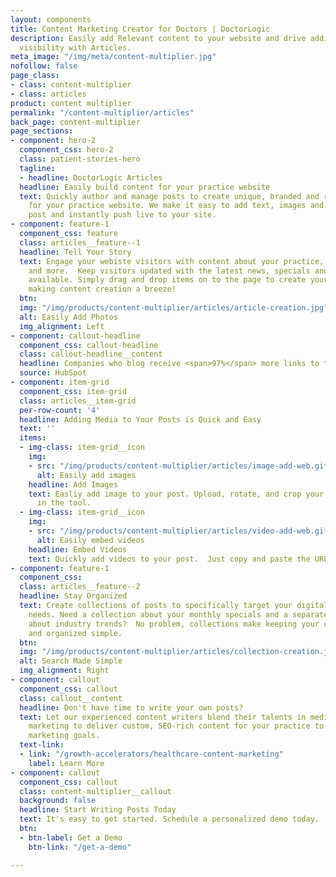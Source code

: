 ```yaml
---
layout: components
title: Content Marketing Creator for Doctors | DoctorLogic
description: Easily add Relevant content to your website and drive additional online
  visibility with Articles.
meta_image: "/img/meta/content-multiplier.jpg"
nofollow: false
page_class:
- class: content-multiplier
- class: articles
product: content multiplier
permalink: "/content-multiplier/articles"
back_page: content-multiplier
page_sections:
- component: hero-2
  component_css: hero-2
  class: patient-stories-hero
  tagline:
  - headline: DoctorLogic Articles
  headline: Easily build content for your practice website
  text: Quickly author and manage posts to create unique, branded and relevant content
    for your practice website. We make it easy to add text, images and videos to any
    post and instantly push live to your site.
- component: feature-1
  component_css: feature
  class: articles__feature--1
  headline: Tell Your Story
  text: Engage your webiste visitors with content about your practice, services, practitioners
    and more.  Keep visitors updated with the latest news, specials and offerings
    available. Simply drag and drop items on to the page to create your desired layout
    making content creation a breeze!
  btn: 
  img: "/img/products/content-multiplier/articles/article-creation.jpg"
  alt: Easily Add Photos
  img_alignment: Left
- component: callout-headline
  component_css: callout-headline
  class: callout-headline__content
  headline: Companies who blog receive <span>97%</span> more links to their website.
  source: HubSpot
- component: item-grid
  component_css: item-grid
  class: articles__item-grid
  per-row-count: '4'
  headline: Adding Media to Your Posts is Quick and Easy
  text: ''
  items:
  - img-class: item-grid__icon
    img:
    - src: "/img/products/content-multiplier/articles/image-add-web.gif"
      alt: Easily add images
    headline: Add Images
    text: Easliy add image to your post. Upload, rotate, and crop your images directly
      in the tool.
  - img-class: item-grid__icon
    img:
    - src: "/img/products/content-multiplier/articles/video-add-web.gif"
      alt: Easily embed videos
    headline: Embed Videos
    text: Quickly add videos to your post.  Just copy and paste the URL of your video.  Done.
- component: feature-1
  component_css: 
  class: articles__feature--2
  headline: Stay Organized
  text: Create collections of posts to specifically target your digital marketing
    needs. Need a collection about your monthly specials and a separate collection
    about industry trends?  No problem, collections make keeping your content separate
    and organized simple.
  btn: 
  img: "/img/products/content-multiplier/articles/collection-creation.jpg"
  alt: Search Made Simple
  img_alignment: Right
- component: callout
  component_css: callout
  class: callout__content
  headline: Don't have time to write your own posts?
  text: Let our experienced content writers blend their talents in medical and digital
    marketing to deliver custom, SEO-rich content for your practice to meet your content
    marketing goals.
  text-link:
  - link: "/growth-accelerators/healthcare-content-marketing"
    label: Learn More
- component: callout
  component_css: callout
  class: content-multiplier__callout
  background: false
  headline: Start Writing Posts Today
  text: It's easy to get started. Schedule a personalized demo today.
  btn:
  - btn-label: Get a Demo
    btn-link: "/get-a-demo"

---
```

